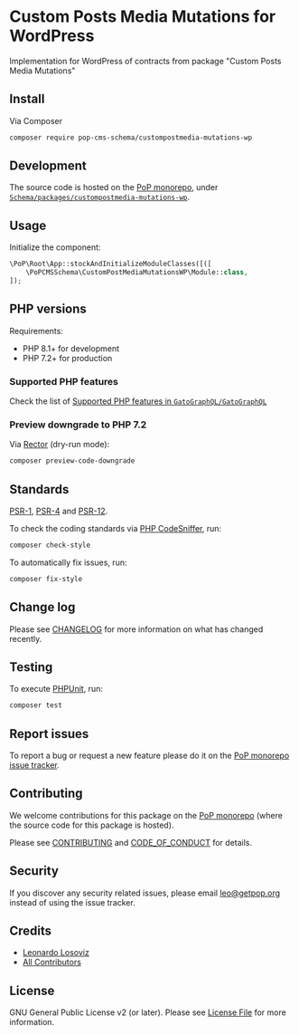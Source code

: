 # Custom Posts Media Mutations for WordPress

<!--
[![Build Status][ico-travis]][link-travis]
[![Quality Score][ico-code-quality]][link-code-quality]
[![Software License][ico-license]](LICENSE.md)
[![Latest Version on Packagist][ico-version]][link-packagist]
[![Coverage Status][ico-scrutinizer]][link-scrutinizer]
[![Total Downloads][ico-downloads]][link-downloads]
-->

Implementation for WordPress of contracts from package "Custom Posts Media Mutations"

## Install

Via Composer

``` bash
composer require pop-cms-schema/custompostmedia-mutations-wp
```

## Development

The source code is hosted on the [PoP monorepo](https://github.com/GatoGraphQL/GatoGraphQL), under [`Schema/packages/custompostmedia-mutations-wp`](https://github.com/GatoGraphQL/GatoGraphQL/tree/master/layers/Schema/packages/custompostmedia-mutations-wp).

## Usage

Initialize the component:

``` php
\PoP\Root\App::stockAndInitializeModuleClasses([([
    \PoPCMSSchema\CustomPostMediaMutationsWP\Module::class,
]);
```

## PHP versions

Requirements:

- PHP 8.1+ for development
- PHP 7.2+ for production

### Supported PHP features

Check the list of [Supported PHP features in `GatoGraphQL/GatoGraphQL`](https://github.com/GatoGraphQL/GatoGraphQL/blob/master/docs/supported-php-features.md)

### Preview downgrade to PHP 7.2

Via [Rector](https://github.com/rectorphp/rector) (dry-run mode):

```bash
composer preview-code-downgrade
```

## Standards

[PSR-1](https://www.php-fig.org/psr/psr-1), [PSR-4](https://www.php-fig.org/psr/psr-4) and [PSR-12](https://www.php-fig.org/psr/psr-12).

To check the coding standards via [PHP CodeSniffer](https://github.com/squizlabs/PHP_CodeSniffer), run:

``` bash
composer check-style
```

To automatically fix issues, run:

``` bash
composer fix-style
```

## Change log

Please see [CHANGELOG](CHANGELOG.md) for more information on what has changed recently.

## Testing

To execute [PHPUnit](https://phpunit.de/), run:

``` bash
composer test
```

## Report issues

To report a bug or request a new feature please do it on the [PoP monorepo issue tracker](https://github.com/GatoGraphQL/GatoGraphQL/issues).

## Contributing

We welcome contributions for this package on the [PoP monorepo](https://github.com/GatoGraphQL/GatoGraphQL) (where the source code for this package is hosted).

Please see [CONTRIBUTING](CONTRIBUTING.md) and [CODE_OF_CONDUCT](CODE_OF_CONDUCT.md) for details.

## Security

If you discover any security related issues, please email leo@getpop.org instead of using the issue tracker.

## Credits

- [Leonardo Losoviz][link-author]
- [All Contributors][link-contributors]

## License

GNU General Public License v2 (or later). Please see [License File](LICENSE.md) for more information.

[ico-version]: https://img.shields.io/packagist/v/pop-cms-schema/custompostmedia-mutations-wp.svg?style=flat-square
[ico-license]: https://img.shields.io/badge/license-GPLv2-brightgreen.svg?style=flat-square
[ico-travis]: https://img.shields.io/travis/pop-cms-schema/custompostmedia-mutations-wp/master.svg?style=flat-square
[ico-scrutinizer]: https://img.shields.io/scrutinizer/coverage/g/pop-cms-schema/custompostmedia-mutations-wp.svg?style=flat-square
[ico-code-quality]: https://img.shields.io/scrutinizer/g/pop-cms-schema/custompostmedia-mutations-wp.svg?style=flat-square
[ico-downloads]: https://img.shields.io/packagist/dt/pop-cms-schema/custompostmedia-mutations-wp.svg?style=flat-square

[link-packagist]: https://packagist.org/packages/pop-cms-schema/custompostmedia-mutations-wp
[link-travis]: https://travis-ci.org/pop-cms-schema/custompostmedia-mutations-wp
[link-scrutinizer]: https://scrutinizer-ci.com/g/pop-cms-schema/custompostmedia-mutations-wp/code-structure
[link-code-quality]: https://scrutinizer-ci.com/g/pop-cms-schema/custompostmedia-mutations-wp
[link-downloads]: https://packagist.org/packages/pop-cms-schema/custompostmedia-mutations-wp
[link-author]: https://github.com/leoloso
[link-contributors]: ../../../../../../contributors
